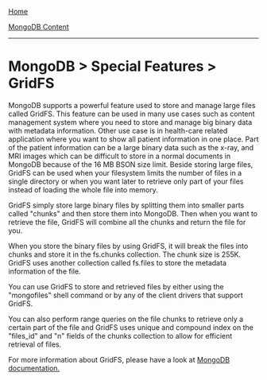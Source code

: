 [Home](../../index.md)

[MongoDB Content](../MongoDB.md)
___

# MongoDB > Special Features > GridFS


MongoDB supports a powerful feature used to store and manage large files called GridFS. This feature can be used in many use cases such as content management system where you need to store and manage big binary data with metadata information. Other use case is in health-care related application where you want to show all patient information in one place. Part of the patient information can be a large binary data such as the x-ray, and MRI images which can be difficult to store in a normal documents in MongoDB because of the 16 MB BSON size limit. Beside storing large files, GridFS can be used when your filesystem limits the number of files in a single directory or when you want later to retrieve only part of your files instead of loading the whole file into memory.

GridFS simply store large binary files by splitting them into smaller parts called "chunks" and then store them into MongoDB. Then when you want to retrieve the file, GridFS will combine all the chunks and return the file for you. 

When you store the binary files by using GridFS, it will break the files into chunks and store it in the fs.chunks collection. The chunk size is 255K. GridFS uses another collection called fs.files to store the metadata information of the file. 


You can use GridFS to store and retrieved files by either using the "mongofiles" shell command or by any of the client drivers that support GridFS.

You can also perform range queries on the file chunks to retrieve only a certain part of the file and GridFS uses unique and compound index on the "files_id" and "n" fields of the chunks collection to allow for efficient retrieval of files.


For more information about GridFS, please have a look at [MongoDB documentation.](https://docs.mongodb.org/manual/core/gridfs/) 